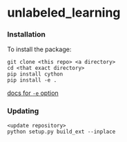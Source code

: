 # unlabeled_learning

### Installation

To install the package:

```
git clone <this repo> <a directory>
cd <that exact directory>
pip install cython
pip install -e .
```

[docs for `-e` option](https://pip.pypa.io/en/stable/reference/pip_install/#install-editable)


### Updating

```
<update repository>
python setup.py build_ext --inplace
```
